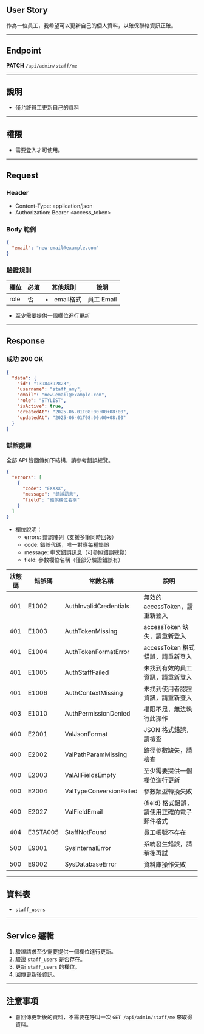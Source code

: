 ## User Story

作為一位員工，我希望可以更新自己的個人資料，以確保聯絡資訊正確。

---

## Endpoint

**PATCH** `/api/admin/staff/me`

---

## 說明

- 僅允許員工更新自己的資料

---

## 權限

- 需要登入才可使用。

---

## Request

### Header

- Content-Type: application/json
- Authorization: Bearer <access_token>

### Body 範例

```json
{
  "email": "new-email@example.com"
}
```

### 驗證規則

| 欄位 | 必填 | 其他規則      | 說明       |
| ---- | ---- | ------------- | ---------- |
| role | 否   | <li>email格式 | 員工 Email |

- 至少需要提供一個欄位進行更新

---

## Response

### 成功 200 OK

```json
{
  "data": {
    "id": "13984392823",
    "username": "staff_amy",
    "email": "new-email@example.com",
    "role": "STYLIST",
    "isActive": true,
    "createdAt": "2025-06-01T08:00:00+08:00",
    "updatedAt": "2025-06-01T08:00:00+08:00"
  }
}
```

### 錯誤處理

全部 API 皆回傳如下結構，請參考錯誤總覽。

```json
{
  "errors": [
    {
      "code": "EXXXX",
      "message": "錯誤訊息",
      "field": "錯誤欄位名稱"
    }
  ]
}
```

- 欄位說明：
  - errors: 錯誤陣列（支援多筆同時回報）
  - code: 錯誤代碼，唯一對應每種錯誤
  - message: 中文錯誤訊息（可參照錯誤總覽）
  - field: 參數欄位名稱（僅部分驗證錯誤有）

| 狀態碼 | 錯誤碼   | 常數名稱                | 說明                                       |
| ------ | -------- | ----------------------- | ------------------------------------------ |
| 401    | E1002    | AuthInvalidCredentials  | 無效的 accessToken，請重新登入             |
| 401    | E1003    | AuthTokenMissing        | accessToken 缺失，請重新登入               |
| 401    | E1004    | AuthTokenFormatError    | accessToken 格式錯誤，請重新登入           |
| 401    | E1005    | AuthStaffFailed         | 未找到有效的員工資訊，請重新登入           |
| 401    | E1006    | AuthContextMissing      | 未找到使用者認證資訊，請重新登入           |
| 403    | E1010    | AuthPermissionDenied    | 權限不足，無法執行此操作                   |
| 400    | E2001    | ValJsonFormat           | JSON 格式錯誤，請檢查                      |
| 400    | E2002    | ValPathParamMissing     | 路徑參數缺失，請檢查                       |
| 400    | E2003    | ValAllFieldsEmpty       | 至少需要提供一個欄位進行更新               |
| 400    | E2004    | ValTypeConversionFailed | 參數類型轉換失敗                           |
| 400    | E2027    | ValFieldEmail           | {field} 格式錯誤，請使用正確的電子郵件格式 |
| 404    | E3STA005 | StaffNotFound           | 員工帳號不存在                             |
| 500    | E9001    | SysInternalError        | 系統發生錯誤，請稍後再試                   |
| 500    | E9002    | SysDatabaseError        | 資料庫操作失敗                             |

---

## 資料表

- `staff_users`

---

## Service 邏輯

1. 驗證請求至少需要提供一個欄位進行更新。
2. 驗證 `staff_users` 是否存在。
3. 更新 `staff_users` 的欄位。
4. 回傳更新後資訊。

---

## 注意事項

- 會回傳更新後的資料，不需要在呼叫一次 `GET /api/admin/staff/me` 來取得資料。
